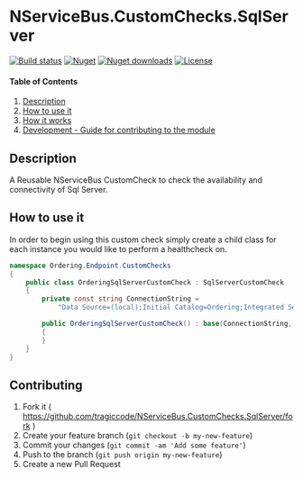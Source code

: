 # NServiceBus.CustomChecks.SqlServer

[![Build status](https://img.shields.io/appveyor/build/TraGicCode/NServiceBus-CustomChecks-SqlServer/master)](https://ci.appveyor.com/project/TraGicCode/NServiceBus-CustomChecks-SqlServer)
[![Nuget](https://img.shields.io/nuget/v/NServiceBus.CustomChecks.SqlServer/)](https://www.nuget.org/packages/NServiceBus.CustomChecks.SqlServer)
[![Nuget downloads](https://img.shields.io/nuget/dt/NServiceBus.CustomChecks.SqlServer/)](https://www.nuget.org/packages/NServiceBus.CustomChecks.SqlServer)
[![License](https://img.shields.io/github/license/TraGicCode/NServiceBus.CustomChecks.SqlServer.svg)](https://github.com/TraGicCode/NServiceBus.CustomChecks.SqlServer/blob/master/LICENSE)

#### Table of Contents

1. [Description](#description)
1. [How to use it](#how-to-use-it)
1. [How it works](#how-it-works)
1. [Development - Guide for contributing to the module](#contributing)

## Description

A Reusable NServiceBus CustomCheck to check the availability and connectivity of Sql Server.

## How to use it

In order to begin using this custom check simply create a child class for each instance you would like to perform a healthcheck on.

```c#
namespace Ordering.Endpoint.CustomChecks
{
    public class OrderingSqlServerCustomCheck : SqlServerCustomCheck
    {
        private const string ConnectionString =
            "Data Source=(local);Initial Catalog=Ordering;Integrated Security=True";

        public OrderingSqlServerCustomCheck() : base(ConnectionString, TimeSpan.FromSeconds(10))
        {
        }
    }
}
```

## Contributing

1. Fork it ( <https://github.com/tragiccode/NServiceBus.CustomChecks.SqlServer/fork> )
1. Create your feature branch (`git checkout -b my-new-feature`)
1. Commit your changes (`git commit -am 'Add some feature'`)
1. Push to the branch (`git push origin my-new-feature`)
1. Create a new Pull Request